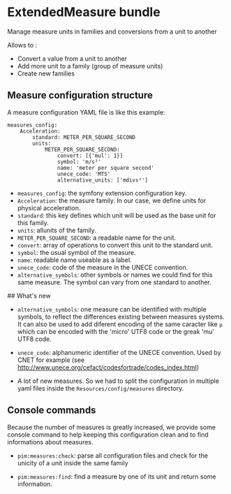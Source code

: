 # ExtendedMeasure bundle

Manage measure units in families and conversions from a unit to another

Allows to :
- Convert a value from a unit to another
- Add more unit to a family (group of measure units)
- Create new families

## Measure configuration structure

A measure configuration YAML file is like this example:

```
measures_config:
    Acceleration:
        standard: METER_PER_SQUARE_SECOND
        units:
            METER_PER_SQUARE_SECOND:
                convert: [{'mul': 1}]
                symbol: 'm/s²'
                name: 'meter per square second'
                unece_code: 'MTS'
                alternative_units: ['mdivs²']
```

- `measures_config`: the symfony extension configuration key.
- `Acceleration`: the measure family. In our case, we define units for physical acceleration.
- `standard`: this key defines which unit will be used as the base unit for this family.
- `units`: allunits of the family.
- `METER_PER_SQUARE_SECOND`: a readable name for the unit.
- `convert`: array of operations to convert this unit to the standard unit.
- `symbol`: the usual symbol of the measure.
- `name`: readable name useable as a label.
- `unece_code`: code of the measure in the UNECE convention.
- `alternative_symbols`: other symbols or names we could find for this same measure.
 The symbol can vary from one standard to another.

## What's new

- `alternative_symbols`: one measure can be identified with multiple symbols, 
 to reflect the differences existing between measures systems. 
 It can also be used to add diferent encoding of the same caracter like `µ` 
 which can be encoded with the 'micro' UTF8 code or the greak 'mu' UTF8 code.
 
- `unece_code`: alphanumeric identifier of the UNECE convention. 
 Used by CNET for example (see http://www.unece.org/cefact/codesfortrade/codes_index.html)

- A lot of new measures. So we had to split the configuration in multiple yaml files 
 inside the `Resources/config/measures` directory.

## Console commands

Because the number of measures is greatly increased, we provide some console command to help 
keeping this configuration clean and to find informations about measures.

- `pim:measures:check`:
parse all configuration files and check for the unicity of a unit inside the same family
 
- `pim:measures:find`:
find a measure by one of its unit and return some information.
